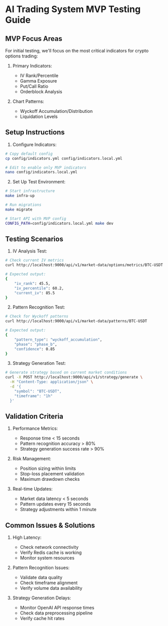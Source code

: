# AI Trading System MVP Testing Guide

## MVP Focus Areas
For initial testing, we'll focus on the most critical indicators for crypto options trading:

1. Primary Indicators:
   - IV Rank/Percentile
   - Gamma Exposure
   - Put/Call Ratio
   - Orderblock Analysis

2. Chart Patterns:
   - Wyckoff Accumulation/Distribution
   - Liquidation Levels

## Setup Instructions

1. Configure Indicators:
```bash
# Copy default config
cp config/indicators.yml config/indicators.local.yml

# Edit to enable only MVP indicators
nano config/indicators.local.yml
```

2. Set Up Test Environment:
```bash
# Start infrastructure
make infra-up

# Run migrations
make migrate

# Start API with MVP config
CONFIG_PATH=config/indicators.local.yml make dev
```

## Testing Scenarios

1. IV Analysis Test:
```bash
# Check current IV metrics
curl http://localhost:9000/api/v1/market-data/options/metrics/BTC-USDT

# Expected output:
{
    "iv_rank": 45.5,
    "iv_percentile": 60.2,
    "current_iv": 85.5
}
```

2. Pattern Recognition Test:
```bash
# Check for Wyckoff patterns
curl http://localhost:9000/api/v1/market-data/patterns/BTC-USDT

# Expected output:
{
    "pattern_type": "wyckoff_accumulation",
    "phase": "phase_b",
    "confidence": 0.85
}
```

3. Strategy Generation Test:
```bash
# Generate strategy based on current market conditions
curl -X POST http://localhost:9000/api/v1/strategy/generate \
  -H "Content-Type: application/json" \
  -d '{
    "symbol": "BTC-USDT",
    "timeframe": "1h"
  }'
```

## Validation Criteria

1. Performance Metrics:
   - Response time < 15 seconds
   - Pattern recognition accuracy > 80%
   - Strategy generation success rate > 90%

2. Risk Management:
   - Position sizing within limits
   - Stop-loss placement validation
   - Maximum drawdown checks

3. Real-time Updates:
   - Market data latency < 5 seconds
   - Pattern updates every 15 seconds
   - Strategy adjustments within 1 minute

## Common Issues & Solutions

1. High Latency:
   - Check network connectivity
   - Verify Redis cache is working
   - Monitor system resources

2. Pattern Recognition Issues:
   - Validate data quality
   - Check timeframe alignment
   - Verify volume data availability

3. Strategy Generation Delays:
   - Monitor OpenAI API response times
   - Check data preprocessing pipeline
   - Verify cache hit rates 